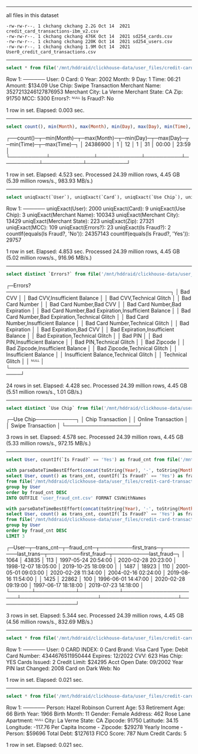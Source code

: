 

------------------------------------------------------------
all files in this dataset
``` text
-rw-rw-r--. 1 ckchang ckchang 2.2G Oct 14  2021 credit_card_transactions-ibm_v2.csv
-rw-rw-r--. 1 ckchang ckchang 476K Oct 14  2021 sd254_cards.csv
-rw-rw-r--. 1 ckchang ckchang 220K Oct 14  2021 sd254_users.csv
-rw-rw-r--. 1 ckchang ckchang 1.9M Oct 14  2021 User0_credit_card_transactions.csv
```

------------------------------------------------------------
``` SQL
select * from file('/mnt/hddraid/clickhouse-data/user_files/credit-card-transactions/credit_card_transactions-ibm_v2.csv') limit 1 FORMAT Vertical
```
Row 1:
──────
User:           0
Card:           0
Year:           2002
Month:          9
Day:            1
Time:           06:21
Amount:         $134.09
Use Chip:       Swipe Transaction
Merchant Name:  3527213246127876953
Merchant City:  La Verne
Merchant State: CA
Zip:            91750
MCC:            5300
Errors?:        ᴺᵁᴸᴸ
Is Fraud?:      No

1 row in set. Elapsed: 0.003 sec. 


------------------------------------------------------------
``` SQL
select count(), min(Month), max(Month), min(Day), max(Day), min(Time), max(Time) from file('/mnt/hddraid/clickhouse-data/user_files/credit-card-transactions/credit_card_transactions-ibm_v2.csv')
```
┌──count()─┬─min(Month)─┬─max(Month)─┬─min(Day)─┬─max(Day)─┬─min(Time)─┬─max(Time)─┐
│ 24386900 │          1 │         12 │        1 │       31 │ 00:00     │ 23:59     │
└──────────┴────────────┴────────────┴──────────┴──────────┴───────────┴───────────┘

1 row in set. Elapsed: 4.523 sec. Processed 24.39 million rows, 4.45 GB (5.39 million rows/s., 983.93 MB/s.)

------------------------------------------------------------
``` SQL
select uniqExact(`User`), uniqExact(`Card`), uniqExact(`Use Chip`), uniqExact(`Merchant Name`), uniqExact(`Merchant City`), uniqExact(`Merchant State`), uniqExact(`Zip`), uniqExact(MCC), uniqExact(`Errors?`), uniqExact(`Is Fraud?`), countIf(`Is Fraud?`='No'), countIf(`Is Fraud?`='Yes') from file('/mnt/hddraid/clickhouse-data/user_files/credit-card-transactions/credit_card_transactions-ibm_v2.csv') FORMAT Vertical
```
Row 1:
──────
uniqExact(User):                   2000
uniqExact(Card):                   9
uniqExact(Use Chip):               3
uniqExact(Merchant Name):          100343
uniqExact(Merchant City):          13429
uniqExact(Merchant State):         223
uniqExact(Zip):                    27321
uniqExact(MCC):                    109
uniqExact(Errors?):                23
uniqExact(Is Fraud?):              2
countIf(equals(Is Fraud?, 'No')):  24357143
countIf(equals(Is Fraud?, 'Yes')): 29757

1 row in set. Elapsed: 4.853 sec. Processed 24.39 million rows, 4.45 GB (5.02 million rows/s., 916.96 MB/s.)

------------------------------------------------------------
``` SQL
select distinct `Errors?` from file('/mnt/hddraid/clickhouse-data/user_files/credit-card-transactions/credit_card_transactions-ibm_v2.csv') order by  `Errors?`
```
┌─Errors?─────────────────────────────────────────────┐
│ Bad CVV                                             │
│ Bad CVV,Insufficient Balance                        │
│ Bad CVV,Technical Glitch                            │
│ Bad Card Number                                     │
│ Bad Card Number,Bad CVV                             │
│ Bad Card Number,Bad Expiration                      │
│ Bad Card Number,Bad Expiration,Insufficient Balance │
│ Bad Card Number,Bad Expiration,Technical Glitch     │
│ Bad Card Number,Insufficient Balance                │
│ Bad Card Number,Technical Glitch                    │
│ Bad Expiration                                      │
│ Bad Expiration,Bad CVV                              │
│ Bad Expiration,Insufficient Balance                 │
│ Bad Expiration,Technical Glitch                     │
│ Bad PIN                                             │
│ Bad PIN,Insufficient Balance                        │
│ Bad PIN,Technical Glitch                            │
│ Bad Zipcode                                         │
│ Bad Zipcode,Insufficient Balance                    │
│ Bad Zipcode,Technical Glitch                        │
│ Insufficient Balance                                │
│ Insufficient Balance,Technical Glitch               │
│ Technical Glitch                                    │
│ ᴺᵁᴸᴸ                                                │
└─────────────────────────────────────────────────────┘

24 rows in set. Elapsed: 4.428 sec. Processed 24.39 million rows, 4.45 GB (5.51 million rows/s., 1.01 GB/s.)

------------------------------------------------------------
``` SQL
select distinct `Use Chip` from file('/mnt/hddraid/clickhouse-data/user_files/credit-card-transactions/credit_card_transactions-ibm_v2.csv') order by  `Use Chip`
```
┌─Use Chip───────────┐
│ Chip Transaction   │
│ Online Transaction │
│ Swipe Transaction  │
└────────────────────┘

3 rows in set. Elapsed: 4.578 sec. Processed 24.39 million rows, 4.45 GB (5.33 million rows/s., 972.15 MB/s.)

------------------------------------------------------------
``` SQL
select User, countIf(`Is Fraud?` == 'Yes') as fraud_cnt from file('/mnt/hddraid/clickhouse-data/user_files/credit-card-transactions/credit_card_transactions-ibm_v2.csv') group by User order by fraud_cnt DESC INTO OUTFILE 'user_fraud_cnt.csv'
```

``` SQL
with parseDateTimeBestEffort(concat(toString(Year), '-', toString(Month), '-', toString(Day), ' ', toString(Time))) as trans_datetime
select User, count() as trans_cnt, countIf(`Is Fraud?` == 'Yes') as fraud_cnt, min(trans_datetime) as first_trans, max(trans_datetime) as last_trans, minIf(trans_datetime, `Is Fraud?` == 'Yes') as first_fraud, maxIf(trans_datetime, `Is Fraud?` == 'Yes') as last_fraud
from file('/mnt/hddraid/clickhouse-data/user_files/credit-card-transactions/credit_card_transactions-ibm_v2.csv')
group by User 
order by fraud_cnt DESC 
INTO OUTFILE 'user_fraud_cnt.csv' FORMAT CSVWithNames
```

``` SQL
with parseDateTimeBestEffort(concat(toString(Year), '-', toString(Month), '-', toString(Day), ' ', toString(Time))) as trans_datetime
select User, count() as trans_cnt, countIf(`Is Fraud?` == 'Yes') as fraud_cnt, min(trans_datetime) as first_trans, max(trans_datetime) as last_trans, minIf(trans_datetime, `Is Fraud?` == 'Yes') as first_fraud, maxIf(trans_datetime, `Is Fraud?` == 'Yes') as last_fraud
from file('/mnt/hddraid/clickhouse-data/user_files/credit-card-transactions/credit_card_transactions-ibm_v2.csv')
group by User 
order by fraud_cnt DESC 
LIMIT 3
```
┌─User─┬─trans_cnt─┬─fraud_cnt─┬─────────first_trans─┬──────────last_trans─┬─────────first_fraud─┬──────────last_fraud─┐
│ 1064 │     43835 │       113 │ 1997-05-24 20:54:00 │ 2020-02-28 20:23:00 │ 1998-12-07 18:05:00 │ 2019-10-25 18:09:00 │
│ 1487 │     18923 │       110 │ 2001-05-01 09:03:00 │ 2020-02-28 11:34:00 │ 2004-02-16 02:24:00 │ 2019-08-16 11:54:00 │
│ 1425 │     22862 │       100 │ 1996-06-01 14:47:00 │ 2020-02-28 09:19:00 │ 1997-06-17 18:18:00 │ 2019-07-23 14:18:00 │
└──────┴───────────┴───────────┴─────────────────────┴─────────────────────┴─────────────────────┴─────────────────────┘

3 rows in set. Elapsed: 5.344 sec. Processed 24.39 million rows, 4.45 GB (4.56 million rows/s., 832.69 MB/s.)


------------------------------------------------------------
``` SQL
select * from file('/mnt/hddraid/clickhouse-data/user_files/credit-card-transactions/sd254_cards.csv') limit 1 FORMAT Vertical
```
Row 1:
──────
User:                  0
CARD INDEX:            0
Card Brand:            Visa
Card Type:             Debit
Card Number:           4344676511950444
Expires:               12/2022
CVV:                   623
Has Chip:              YES
Cards Issued:          2
Credit Limit:          $24295
Acct Open Date:        09/2002
Year PIN last Changed: 2008
Card on Dark Web:      No

1 row in set. Elapsed: 0.021 sec. 

------------------------------------------------------------
``` SQL
select * from file('/mnt/hddraid/clickhouse-data/user_files/credit-card-transactions/sd254_users.csv') limit 1 FORMAT Vertical
```
Row 1:
──────
Person:                      Hazel Robinson
Current Age:                 53
Retirement Age:              66
Birth Year:                  1966
Birth Month:                 11
Gender:                      Female
Address:                     462 Rose Lane
Apartment:                   ᴺᵁᴸᴸ
City:                        La Verne
State:                       CA
Zipcode:                     91750
Latitude:                    34.15
Longitude:                   -117.76
Per Capita Income - Zipcode: $29278
Yearly Income - Person:      $59696
Total Debt:                  $127613
FICO Score:                  787
Num Credit Cards:            5

1 row in set. Elapsed: 0.021 sec. 